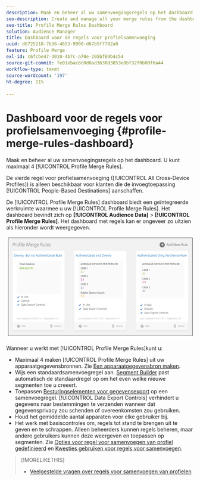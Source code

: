 ```yaml
---
description: Maak en beheer al uw samenvoegingsregels op het dashboard. U kunt maximaal vier regels voor het samenvoegen van profielen maken.
seo-description: Create and manage all your merge rules from the dashboard. You can create a maximum of 4 Profile Merge Rules.
seo-title: Profile Merge Rules Dashboard
solution: Audience Manager
title: Dashboard voor de regels voor profielsamenvoeging
uuid: d6725218-7b36-4653-9900-d67b5f7702a0
feature: Profile Merge
exl-id: c6fcbe47-3010-4b7c-a70e-205bf69b4c54
source-git-commit: fe01ebac8c0d0ad3630d3853e0bf32f0b00f6a44
workflow-type: tm+mt
source-wordcount: '197'
ht-degree: 11%

---
```


# Dashboard voor de regels voor profielsamenvoeging {#profile-merge-rules-dashboard}

Maak en beheer al uw samenvoegingsregels op het dashboard. U kunt maximaal 4 [!UICONTROL Profile Merge Rules].

De vierde regel voor profielsamenvoeging ([!UICONTROL All Cross-Device Profiles]) is alleen beschikbaar voor klanten die de invoegtoepassing [!UICONTROL People-Based Destinations] aanschaffen.

De [!UICONTROL Profile Merge Rules] dashboard biedt een geïntegreerde werkruimte waarmee u uw [!UICONTROL Profile Merge Rules]. Het dashboard bevindt zich op **[!UICONTROL Audience Data]** > **[!UICONTROL Profile Merge Rules]**. Het dashboard met regels kan er ongeveer zo uitzien als hieronder wordt weergegeven.

![](assets/profile-dashboard.png)

Wanneer u werkt met [!UICONTROL Profile Merge Rules]kunt u:

* Maximaal 4 maken [!UICONTROL Profile Merge Rules] uit uw apparaatgegevensbronnen. Zie [Een apparaatgegevensbron maken](merge-rules-start.md#create-data-source).
* Wijs een standaardsamenvoegregel aan. [Segment Builder](../segments/segment-builder.md) past automatisch de standaardregel op om het even welke nieuwe segmenten toe u creeert.
* Toepassen [Besturingselementen voor gegevensexport](../data-export-controls.md) op een samenvoegregel. [!UICONTROL Data Export Controls] verhindert u gegevens naar bestemmingen te verzenden wanneer dat gegevensprivacy zou schenden of overeenkomsten zou gebruiken.
* Houd het gemiddelde aantal apparaten voor elke gebruiker bij.
* Het werk met basiscontroles om, regels tot stand te brengen uit te geven en te schrappen. Alleen beheerders kunnen regels beheren, maar andere gebruikers kunnen deze weergeven en toepassen op segmenten. Zie [Opties voor regel voor samenvoegen van profiel gedefinieerd](merge-rule-definitions.md) en [Kwesties gebruiken voor regels voor samenvoegen](merge-rule-targeting-options.md).

>[!MORELIKETHIS]
>
>* [Veelgestelde vragen over regels voor samenvoegen van profielen](../../faq/faq-profile-merge.md)


